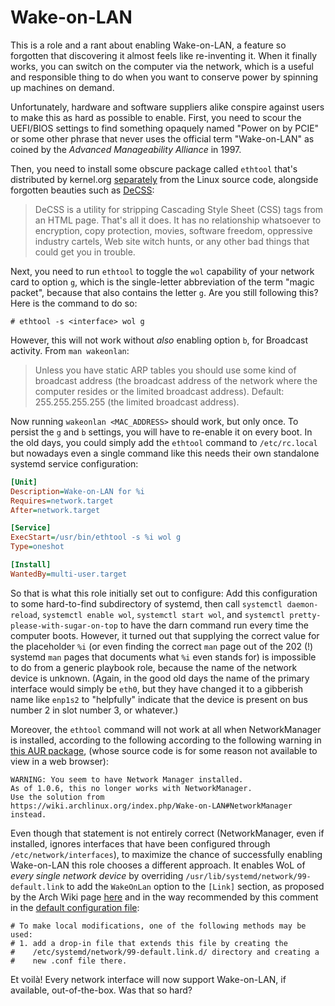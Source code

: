 # Wake-on-LAN

This is a role and a rant about enabling Wake-on-LAN, a feature so
forgotten that discovering it almost feels like re-inventing it. When
it finally works, you can switch on the computer via the network,
which is a useful and responsible thing to do when you want to
conserve power by spinning up machines on demand.

Unfortunately, hardware and software suppliers alike conspire against
users to make this as hard as possible to enable. First, you need to
scour the UEFI/BIOS settings to find something opaquely named "Power
on by PCIE" or some other phrase that never uses the official term
"Wake-on-LAN" as coined by the *Advanced Manageability Alliance* in
1997.

Then, you need to install some obscure package called `ethtool` that's
distributed by kernel.org
[separately](https://mirrors.edge.kernel.org/pub/software/) from the
Linux source code, alongside forgotten beauties such as
[DeCSS](https://en.wikipedia.org/wiki/DeCSS):

> DeCSS is a utility for stripping Cascading Style Sheet (CSS) tags
> from an HTML page. That's all it does. It has no relationship
> whatsoever to encryption, copy protection, movies, software freedom,
> oppressive industry cartels, Web site witch hunts, or any other bad
> things that could get you in trouble.

Next, you need to run `ethtool` to toggle the `wol` capability of your
network card to option `g`, which is the single-letter abbreviation of
the term "magic packet", because that also contains the letter `g`.
Are you still following this? Here is the command to do so:

    # ethtool -s <interface> wol g

However, this will not work without *also* enabling option `b`, for
Broadcast activity. From `man wakeonlan`:

> Unless you have static ARP tables you should use some kind of
broadcast address (the broadcast address of the network where the
computer resides or the limited broadcast address). Default:
255.255.255.255 (the limited broadcast address).

Now running `wakeonlan <MAC_ADDRESS>` should work, but only once. To
persist the `g` and `b` settings, you will have to re-enable it on
every boot. In the old days, you could simply add the `ethtool`
command to `/etc/rc.local` but nowadays even a single command like
this needs their own standalone systemd service configuration:

```ini
[Unit]
Description=Wake-on-LAN for %i
Requires=network.target
After=network.target

[Service]
ExecStart=/usr/bin/ethtool -s %i wol g
Type=oneshot

[Install]
WantedBy=multi-user.target
```

So that is what this role initially set out to configure: Add this
configuration to some hard-to-find subdirectory of systemd, then call
`systemctl daemon-reload`, `systemctl enable wol`, `systemctl start
wol`, and `systemctl pretty-please-with-sugar-on-top` to have the darn
command run every time the computer boots. However, it turned out that
supplying the correct value for the placeholder `%i` (or even finding
the correct `man` page out of the 202 (!) systemd `man` pages that
documents what `%i` even stands for) is impossible to do from a
generic playbook role, because the name of the network device is
unknown. (Again, in the good old days the name of the primary
interface would simply be `eth0`, but they have changed it to a
gibberish name like `enp1s2` to "helpfully" indicate that the device
is present on bus number 2 in slot number 3, or whatever.)

Moreover, the `ethtool` command will not work at all when
NetworkManager is installed, according to the following according to
the following warning in [this AUR
package](https://aur.archlinux.org/packages/wol-systemd), (whose
source code is for some reason not available to view in a web
browser):

    WARNING: You seem to have Network Manager installed.
    As of 1.0.6, this no longer works with NetworkManager.
    Use the solution from
    https://wiki.archlinux.org/index.php/Wake-on-LAN#NetworkManager
    instead.

Even though that statement is not entirely correct (NetworkManager,
even if installed, ignores interfaces that have been configured
through `/etc/network/interfaces`), to maximize the chance of
successfully enabling Wake-on-LAN this role chooses a different
approach. It enables WoL of *every single network device* by
overriding `/usr/lib/systemd/network/99-default.link` to add the
`WakeOnLan` option to the `[Link]` section, as proposed by the Arch
Wiki page
[here](https://wiki.archlinux.org/title/Wake-on-LAN#Make_it_persistent)
and in the way recommended by this comment in the [default
configuration
file](https://github.com/systemd/systemd/blob/main/network/99-default.link):

```
# To make local modifications, one of the following methods may be used:
# 1. add a drop-in file that extends this file by creating the
#    /etc/systemd/network/99-default.link.d/ directory and creating a
#    new .conf file there.
```

Et voilà! Every network interface will now support Wake-on-LAN, if
available, out-of-the-box. Was that so hard?
